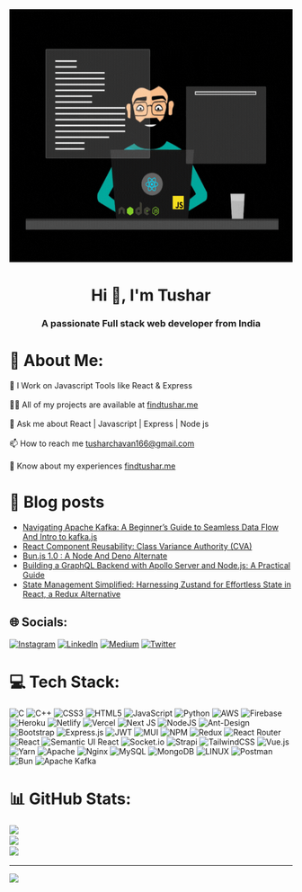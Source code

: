 <div align="center">
<img src="/header.gif" height="450" width="800">
</div>
<h1 align="center">Hi 👋, I'm Tushar</h1>
<h3 align="center">A passionate Full stack web developer from India</h3>

# 💫 About Me:
🔭️ I Work on Javascript Tools like React & Express<br><br>🧑‍💻️ All of my projects are available at [findtushar.me](https://findtushar.me)<br><br>💬️ Ask me about React | Javascript | Express | Node js<br><br>📫 How to reach me tusharchavan166@gmail.com<br><br>📄 Know about my experiences [findtushar.me](https://findtushar.me)

# 📜️ Blog posts
<!-- BLOG-POST-LIST:START -->
- [Navigating Apache Kafka: A Beginner’s Guide to Seamless Data Flow And Intro to kafka.js](https://blog.stackademic.com/navigating-apache-kafka-a-beginners-guide-to-seamless-data-flow-and-intro-to-kafka-js-4c89083bf748?source=rss-53b410a24253------2)
- [React Component Reusability: Class Variance Authority &lpar;CVA&rpar;](https://medium.com/@tushar_chavan/react-component-reusability-class-variance-authority-cva-5e7e98d61194?source=rss-53b410a24253------2)
- [Bun.js 1.0 : A Node And Deno Alternate](https://medium.com/@tushar_chavan/bun-js-1-0-a-node-and-deno-alternate-ee07e67d661f?source=rss-53b410a24253------2)
- [Building a GraphQL Backend with Apollo Server and Node.js: A Practical Guide](https://medium.com/@tushar_chavan/building-a-graphql-backend-with-apollo-server-and-node-js-a-practical-guide-2b32c96f87c0?source=rss-53b410a24253------2)
- [State Management Simplified: Harnessing Zustand for Effortless State in React, a Redux Alternative](https://medium.com/@tushar_chavan/state-management-simplicity-harnessing-zustand-for-effortless-state-in-react-a-redux-alternative-10709a71205d?source=rss-53b410a24253------2)
<!-- BLOG-POST-LIST:END -->

## 🌐 Socials:
[![Instagram](https://img.shields.io/badge/Instagram-%23E4405F.svg?logo=Instagram&logoColor=white)](https://instagram.com/tushar.chavan._) [![LinkedIn](https://img.shields.io/badge/LinkedIn-%230077B5.svg?logo=linkedin&logoColor=white)](https://linkedin.com/in/tushar-chavan-4b09a7221) [![Medium](https://img.shields.io/badge/Medium-12100E?logo=medium&logoColor=white)](https://medium.com/@@tushar_chavan) [![Twitter](https://img.shields.io/badge/Twitter-%231DA1F2.svg?logo=Twitter&logoColor=white)](https://twitter.com/@Tusharchavan166) 

# 💻 Tech Stack:
![C](https://img.shields.io/badge/c-%2300599C.svg?style=for-the-badge&logo=c&logoColor=white) ![C++](https://img.shields.io/badge/c++-%2300599C.svg?style=for-the-badge&logo=c%2B%2B&logoColor=white) ![CSS3](https://img.shields.io/badge/css3-%231572B6.svg?style=for-the-badge&logo=css3&logoColor=white) ![HTML5](https://img.shields.io/badge/html5-%23E34F26.svg?style=for-the-badge&logo=html5&logoColor=white) ![JavaScript](https://img.shields.io/badge/javascript-%23323330.svg?style=for-the-badge&logo=javascript&logoColor=%23F7DF1E) ![Python](https://img.shields.io/badge/python-3670A0?style=for-the-badge&logo=python&logoColor=ffdd54) ![AWS](https://img.shields.io/badge/AWS-%23FF9900.svg?style=for-the-badge&logo=amazon-aws&logoColor=white) ![Firebase](https://img.shields.io/badge/firebase-%23039BE5.svg?style=for-the-badge&logo=firebase) ![Heroku](https://img.shields.io/badge/heroku-%23430098.svg?style=for-the-badge&logo=heroku&logoColor=white) ![Netlify](https://img.shields.io/badge/netlify-%23000000.svg?style=for-the-badge&logo=netlify&logoColor=#00C7B7) ![Vercel](https://img.shields.io/badge/vercel-%23000000.svg?style=for-the-badge&logo=vercel&logoColor=white) ![Next JS](https://img.shields.io/badge/Next-black?style=for-the-badge&logo=next.js&logoColor=white) ![NodeJS](https://img.shields.io/badge/node.js-6DA55F?style=for-the-badge&logo=node.js&logoColor=white) ![Ant-Design](https://img.shields.io/badge/-AntDesign-%230170FE?style=for-the-badge&logo=ant-design&logoColor=white) ![Bootstrap](https://img.shields.io/badge/bootstrap-%23563D7C.svg?style=for-the-badge&logo=bootstrap&logoColor=white) ![Express.js](https://img.shields.io/badge/express.js-%23404d59.svg?style=for-the-badge&logo=express&logoColor=%2361DAFB) ![JWT](https://img.shields.io/badge/JWT-black?style=for-the-badge&logo=JSON%20web%20tokens) ![MUI](https://img.shields.io/badge/MUI-%230081CB.svg?style=for-the-badge&logo=material-ui&logoColor=white) ![NPM](https://img.shields.io/badge/NPM-%23000000.svg?style=for-the-badge&logo=npm&logoColor=white) ![Redux](https://img.shields.io/badge/redux-%23593d88.svg?style=for-the-badge&logo=redux&logoColor=white) ![React Router](https://img.shields.io/badge/React_Router-CA4245?style=for-the-badge&logo=react-router&logoColor=white) ![React](https://img.shields.io/badge/react-%2320232a.svg?style=for-the-badge&logo=react&logoColor=%2361DAFB) ![Semantic UI React](https://img.shields.io/badge/Semantic%20UI%20React-%2335BDB2.svg?style=for-the-badge&logo=SemanticUIReact&logoColor=white) ![Socket.io](https://img.shields.io/badge/Socket.io-black?style=for-the-badge&logo=socket.io&badgeColor=010101) ![Strapi](https://img.shields.io/badge/strapi-%232E7EEA.svg?style=for-the-badge&logo=strapi&logoColor=white) ![TailwindCSS](https://img.shields.io/badge/tailwindcss-%2338B2AC.svg?style=for-the-badge&logo=tailwind-css&logoColor=white) ![Vue.js](https://img.shields.io/badge/vuejs-%2335495e.svg?style=for-the-badge&logo=vuedotjs&logoColor=%234FC08D) ![Yarn](https://img.shields.io/badge/yarn-%232C8EBB.svg?style=for-the-badge&logo=yarn&logoColor=white) ![Apache](https://img.shields.io/badge/apache-%23D42029.svg?style=for-the-badge&logo=apache&logoColor=white) ![Nginx](https://img.shields.io/badge/nginx-%23009639.svg?style=for-the-badge&logo=nginx&logoColor=white) ![MySQL](https://img.shields.io/badge/mysql-%2300f.svg?style=for-the-badge&logo=mysql&logoColor=white) ![MongoDB](https://img.shields.io/badge/MongoDB-%234ea94b.svg?style=for-the-badge&logo=mongodb&logoColor=white) ![LINUX](https://img.shields.io/badge/Linux-FCC624?style=for-the-badge&logo=linux&logoColor=black) ![Postman](https://img.shields.io/badge/Postman-FF6C37?style=for-the-badge&logo=postman&logoColor=white) ![Bun](https://img.shields.io/badge/Bun-%23000000.svg?style=for-the-badge&logo=bun&logoColor=white) ![Apache Kafka](https://img.shields.io/badge/Apache%20Kafka-000?style=for-the-badge&logo=apachekafka)
# 📊 GitHub Stats:
![](https://github-readme-stats.vercel.app/api?username=Tushar-Chavan14&theme=gotham&hide_border=true&include_all_commits=true&count_private=true)<br/>
![](https://github-readme-streak-stats.herokuapp.com/?user=Tushar-Chavan14&theme=gotham&hide_border=true)<br/>
![](https://github-readme-stats.vercel.app/api/top-langs/?username=Tushar-Chavan14&theme=gotham&hide_border=true&include_all_commits=true&count_private=true&layout=compact)

---
[![](https://visitcount.itsvg.in/api?id=Tushar-Chavan14&icon=0&color=9)](https://visitcount.itsvg.in)

